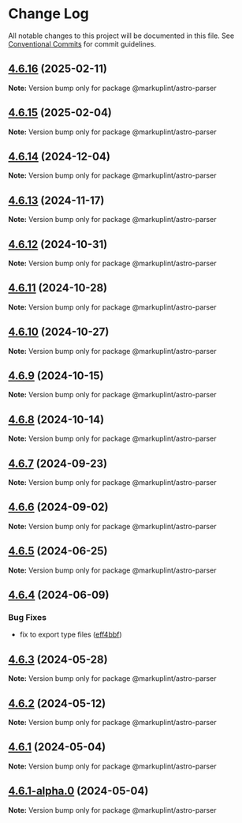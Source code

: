 # Change Log

All notable changes to this project will be documented in this file.
See [Conventional Commits](https://conventionalcommits.org) for commit guidelines.

## [4.6.16](https://github.com/markuplint/markuplint/compare/@markuplint/astro-parser@4.6.15...@markuplint/astro-parser@4.6.16) (2025-02-11)

**Note:** Version bump only for package @markuplint/astro-parser

## [4.6.15](https://github.com/markuplint/markuplint/compare/@markuplint/astro-parser@4.6.14...@markuplint/astro-parser@4.6.15) (2025-02-04)

**Note:** Version bump only for package @markuplint/astro-parser

## [4.6.14](https://github.com/markuplint/markuplint/compare/@markuplint/astro-parser@4.6.13...@markuplint/astro-parser@4.6.14) (2024-12-04)

**Note:** Version bump only for package @markuplint/astro-parser

## [4.6.13](https://github.com/markuplint/markuplint/compare/@markuplint/astro-parser@4.6.12...@markuplint/astro-parser@4.6.13) (2024-11-17)

**Note:** Version bump only for package @markuplint/astro-parser

## [4.6.12](https://github.com/markuplint/markuplint/compare/@markuplint/astro-parser@4.6.11...@markuplint/astro-parser@4.6.12) (2024-10-31)

**Note:** Version bump only for package @markuplint/astro-parser

## [4.6.11](https://github.com/markuplint/markuplint/compare/@markuplint/astro-parser@4.6.10...@markuplint/astro-parser@4.6.11) (2024-10-28)

**Note:** Version bump only for package @markuplint/astro-parser

## [4.6.10](https://github.com/markuplint/markuplint/compare/@markuplint/astro-parser@4.6.9...@markuplint/astro-parser@4.6.10) (2024-10-27)

**Note:** Version bump only for package @markuplint/astro-parser

## [4.6.9](https://github.com/markuplint/markuplint/compare/@markuplint/astro-parser@4.6.8...@markuplint/astro-parser@4.6.9) (2024-10-15)

**Note:** Version bump only for package @markuplint/astro-parser

## [4.6.8](https://github.com/markuplint/markuplint/compare/@markuplint/astro-parser@4.6.7...@markuplint/astro-parser@4.6.8) (2024-10-14)

**Note:** Version bump only for package @markuplint/astro-parser

## [4.6.7](https://github.com/markuplint/markuplint/compare/@markuplint/astro-parser@4.6.6...@markuplint/astro-parser@4.6.7) (2024-09-23)

**Note:** Version bump only for package @markuplint/astro-parser

## [4.6.6](https://github.com/markuplint/markuplint/compare/@markuplint/astro-parser@4.6.5...@markuplint/astro-parser@4.6.6) (2024-09-02)

**Note:** Version bump only for package @markuplint/astro-parser

## [4.6.5](https://github.com/markuplint/markuplint/compare/@markuplint/astro-parser@4.6.4...@markuplint/astro-parser@4.6.5) (2024-06-25)

**Note:** Version bump only for package @markuplint/astro-parser

## [4.6.4](https://github.com/markuplint/markuplint/compare/@markuplint/astro-parser@4.6.3...@markuplint/astro-parser@4.6.4) (2024-06-09)

### Bug Fixes

- fix to export type files ([eff4bbf](https://github.com/markuplint/markuplint/commit/eff4bbfd127574809dc5e15d7cafe87699758ee0))

## [4.6.3](https://github.com/markuplint/markuplint/compare/@markuplint/astro-parser@4.6.2...@markuplint/astro-parser@4.6.3) (2024-05-28)

**Note:** Version bump only for package @markuplint/astro-parser

## [4.6.2](https://github.com/markuplint/markuplint/compare/@markuplint/astro-parser@4.6.1...@markuplint/astro-parser@4.6.2) (2024-05-12)

**Note:** Version bump only for package @markuplint/astro-parser

## [4.6.1](https://github.com/markuplint/markuplint/compare/@markuplint/astro-parser@4.6.1-alpha.0...@markuplint/astro-parser@4.6.1) (2024-05-04)

**Note:** Version bump only for package @markuplint/astro-parser

## [4.6.1-alpha.0](https://github.com/markuplint/markuplint/compare/@markuplint/astro-parser@4.6.0...@markuplint/astro-parser@4.6.1-alpha.0) (2024-05-04)

**Note:** Version bump only for package @markuplint/astro-parser
